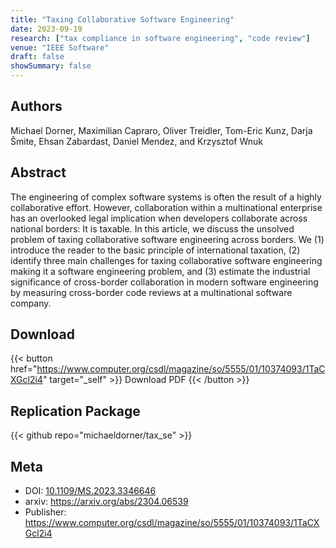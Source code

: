 ```yaml
---
title: "Taxing Collaborative Software Engineering"
date: 2023-09-19
research: ["tax compliance in software engineering", "code review"]
venue: "IEEE Software"
draft: false
showSummary: false
---
```


## Authors

Michael Dorner, Maximilian Capraro, Oliver Treidler, Tom-Eric Kunz, Darja Šmite, Ehsan Zabardast, Daniel Mendez, and Krzysztof Wnuk

## Abstract

The engineering of complex software systems is often the result of a highly collaborative effort. However, collaboration within a multinational enterprise has an overlooked legal implication when developers collaborate across national borders: It is taxable. In this article, we discuss the unsolved problem of taxing collaborative software engineering across borders. We (1) introduce the reader to the basic principle of international taxation, (2) identify three main challenges for taxing collaborative software engineering making it a software engineering problem, and (3) estimate the industrial significance of cross-border collaboration in modern software engineering by measuring cross-border code reviews at a multinational software company.

## Download

{{< button href="https://www.computer.org/csdl/magazine/so/5555/01/10374093/1TaCXGcl2i4" target="_self" >}}
Download PDF
{{< /button >}}

## Replication Package

{{< github repo="michaeldorner/tax_se" >}}

## Meta

- DOI: [10.1109/MS.2023.3346646](https://doi.org/10.1109/MS.2023.3346646)
- arxiv: https://arxiv.org/abs/2304.06539
- Publisher: https://www.computer.org/csdl/magazine/so/5555/01/10374093/1TaCXGcl2i4